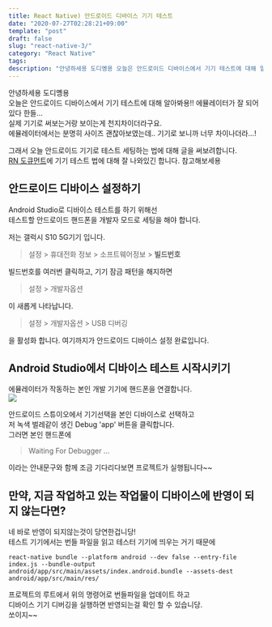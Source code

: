 ```yaml
---
title: React Native) 안드로이드 디바이스 기기 테스트
date: "2020-07-27T02:28:21+09:00"
template: "post"
draft: false
slug: "react-native-3/"
category: "React Native"
tags:
description: "안녕하세용 도디옝용 오늘은 안드로이드 디바이스에서 기기 테스트에 대해 알아봐용!! 에뮬레이터가 잘 되어있다 한들..."
---
```


안녕하세용 도디옝용   
오늘은 안드로이드 디바이스에서 기기 테스트에 대해 알아봐용!! 에뮬레이터가 잘 되어있다 한들...   
실제 기기로 써보는거랑 보이는게 천지차이더라구요.   
에뮬레이터에서는 분명히 사이즈 괜찮아보였는데.. 기기로 보니까 너무 차이나더라...!   

그래서 오늘 안드로이드 기기로 테스트 세팅하는 법에 대해 글을 써보려합니다.   
[RN 도큐먼트](https://reactnative.dev/docs/running-on-device#running-your-app-on-android-devices)에 기기 테스트 법에 대해 잘 나와있긴 합니다. 참고해보세용   

## 안드로이드 디바이스 설정하기
Android Studio로 디바이스 테스트를 하기 위해선   
테스트할 안드로이드 핸드폰을 개발자 모드로 세팅을 해야 합니다.   

저는 갤럭시 S10 5G기기 입니다.    
> 설정 > 휴대전화 정보 > 소프트웨어정보 > **빌드번호**   

빌드번호를 여러번 클릭하고, 기기 잠금 패턴을 해지하면   

> 설정 > 개발자옵션

이 새롭게 나타납니다. 

> 설정 > 개발자옵션 > USB 디버깅

을 활성화 합니다. 여기까지가 안드로이드 디바이스 설정 완료입니다.


## Android Studio에서 디바이스 테스트 시작시키기
에뮬레이터가 작동하는 본인 개발 기기에 핸드폰을 연결합니다.   
![](https://images.velog.io/images/dody_/post/a7234789-6696-43be-a136-526f302a7a1b/Screen%20Shot%202020-07-22%20at%2011.53.43%20AM.png)

안드로이드 스튜이오에서 기기선택을 본인 디바이스로 선택하고   
저 녹색 벌레같이 생긴 Debug 'app' 버튼을 클릭합니다.    
그러면 본인 핸드폰에    
> Waiting For Debugger ...

이라는 안내문구와 함께 조금 기다리다보면 프로젝트가 실행됩니다~~   

## 만약, 지금 작업하고 있는 작업물이 디바이스에 반영이 되지 않는다면?

네 바로 반영이 되지않는것이 당연한겁니당!   
테스트 기기에서는 번들 파일을 읽고 테스터 기기에 띄우는 거기 때문에

```
react-native bundle --platform android --dev false --entry-file index.js --bundle-output android/app/src/main/assets/index.android.bundle --assets-dest android/app/src/main/res/
```
프로젝트의 루트에서 위의 명령어로 번들파일을 업데이트 하고   
디바이스 기기 디버깅을 실행하면 반영되는걸 확인 할 수 있습니당.   
쏘이지~~   